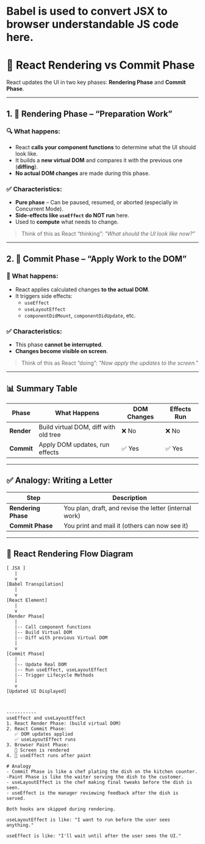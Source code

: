 # Babel is used to convert JSX to browser understandable JS code here.

# 🧠 React Rendering vs Commit Phase

React updates the UI in two key phases: **Rendering Phase** and **Commit Phase**.

---

## 1. 🧠 Rendering Phase – “Preparation Work”

### 🔍 What happens:
- React **calls your component functions** to determine what the UI should look like.
- It builds a **new virtual DOM** and compares it with the previous one (**diffing**).
- **No actual DOM changes** are made during this phase.

### ✅ Characteristics:
- **Pure phase** – Can be paused, resumed, or aborted (especially in Concurrent Mode).
- **Side-effects like `useEffect` do NOT run** here.
- Used to **compute** what needs to change.

> Think of this as React “thinking”: *"What should the UI look like now?"*

---

## 2. 🧱 Commit Phase – “Apply Work to the DOM”

### 🔧 What happens:
- React applies calculated changes **to the actual DOM**.
- It triggers side effects:
  - `useEffect`
  - `useLayoutEffect`
  - `componentDidMount`, `componentDidUpdate`, etc.

### ✅ Characteristics:
- This phase **cannot be interrupted**.
- **Changes become visible on screen**.

> Think of this as React “doing”: *"Now apply the updates to the screen."*

---

## 📊 Summary Table

| Phase          | What Happens                               | DOM Changes | Effects Run     |
|----------------|---------------------------------------------|-------------|------------------|
| **Render**     | Build virtual DOM, diff with old tree       | ❌ No       | ❌ No            |
| **Commit**     | Apply DOM updates, run effects              | ✅ Yes      | ✅ Yes           |

---

## ✅ Analogy: Writing a Letter

| Step              | Description                                           |
|-------------------|-------------------------------------------------------|
| **Rendering Phase** | You plan, draft, and revise the letter (internal work) |
| **Commit Phase**    | You print and mail it (others can now see it)         |

---


## 🔄 React Rendering Flow Diagram

```text
[ JSX ]
   |
   v
[Babel Transpilation]
   |
   v
[React Element]
   |
   v
[Render Phase]
   |
   |-- Call component functions
   |-- Build Virtual DOM
   |-- Diff with previous Virtual DOM
   |
   v
[Commit Phase]
   |
   |-- Update Real DOM
   |-- Run useEffect, useLayoutEffect
   |-- Trigger Lifecycle Methods
   |
   v
[Updated UI Displayed]



-----------
useEffect and useLayoutEffect
1. React Render Phase: (build virtual DOM)
2. React Commit Phase:
   ✅ DOM updates applied
   ✅ useLayoutEffect runs
3. Browser Paint Phase:
   🎨 Screen is rendered
4. 🔁 useEffect runs after paint

# Analogy
- Commit Phase is like a chef plating the dish on the kitchen counter.
-Paint Phase is like the waiter serving the dish to the customer.
- useLayoutEffect is the chef making final tweaks before the dish is seen.
- useEffect is the manager reviewing feedback after the dish is served.

Both hooks are skipped during rendering.

useLayoutEffect is like: "I want to run before the user sees anything."

useEffect is like: "I'll wait until after the user sees the UI."